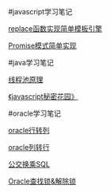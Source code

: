 #javascript学习笔记

[replace函数实现简单模板引擎](https://github.com/hbyuan/study/tree/master/js/replaceAll)

[Promise模式简单实现](https://github.com/hbyuan/study/tree/master/js/promise)


#java学习笔记

[线程池原理](https://github.com/hbyuan/study/tree/master/java/threadpool)

[《javascript秘密花园》](http://bonsaiden.github.io/JavaScript-Garden/zh/)


#oracle学习笔记

[oracle行转列](https://github.com/hbyuan/study/tree/master/oracle/pivot)

[oracle列转行](https://github.com/hbyuan/study/tree/master/oracle/unpivot)

[公交换乘SQL](https://github.com/hbyuan/study/tree/master/oracle/busline)

[Oracle查找锁&解除锁](https://github.com/hbyuan/study/tree/master/oracle/findlockandkill)